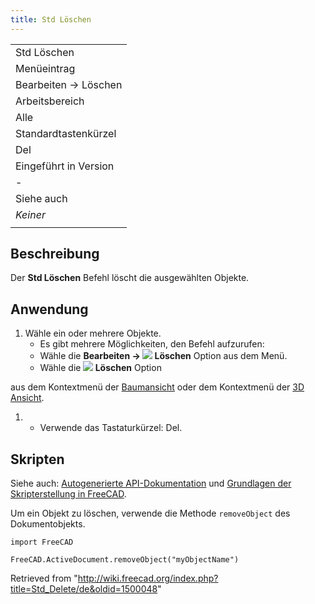 ```yaml
---
title: Std Löschen
---
```


|                       |
| --------------------- |
| Std Löschen           |
| Menüeintrag           |
| Bearbeiten → Löschen  |
| Arbeitsbereich        |
| Alle                  |
| Standardtastenkürzel  |
| Del                   |
| Eingeführt in Version |
| -                     |
| Siehe auch            |
| _Keiner_              |
|                       |

## Beschreibung

Der **Std Löschen** Befehl löscht die ausgewählten Objekte.

## Anwendung

1. Wähle ein oder mehrere Objekte.
   - Es gibt mehrere Möglichkeiten, den Befehl aufzurufen:
   - Wähle die **Bearbeiten → ![](/images/Std_Delete.svg) Löschen** Option aus dem Menü.
   - Wähle die **![](/images/Std_Delete.svg) Löschen** Option

aus dem Kontextmenü der [Baumansicht](/Tree_view/de "Tree view/de") oder dem Kontextmenü der [3D Ansicht](/3D_view/de "3D view/de").

1. - Verwende das Tastaturkürzel: Del.

## Skripten

Siehe auch: [Autogenerierte API-Dokumentation](https://freecad.github.io/SourceDoc/) und [Grundlagen der Skripterstellung in FreeCAD](/FreeCAD_Scripting_Basics/de "FreeCAD Scripting Basics/de").

Um ein Objekt zu löschen, verwende die Methode `removeObject` des Dokumentobjekts.

```
import FreeCAD

FreeCAD.ActiveDocument.removeObject("myObjectName")

```

Retrieved from "<http://wiki.freecad.org/index.php?title=Std_Delete/de&oldid=1500048>"
